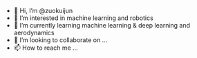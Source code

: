- 👋 Hi, I’m @zuokuijun
- 👀 I’m interested in machine learning and robotics
- 🌱 I’m currently learning  machine learning & deep learning and aerodynamics 
- 💞️ I’m looking to collaborate on ...
- 📫 How to reach me ...

<!---
zuokuijun/zuokuijun is a ✨ special ✨ repository because its `README.md` (this file) appears on your GitHub profile.
You can click the Preview link to take a look at your changes.
--->
